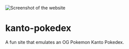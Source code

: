 ![Screenshot of the website](https://github.com/GarlandKey/kanto-pokedex/img/screenshot.webp)

# kanto-pokedex
A fun site that emulates an OG Pokemon Kanto Pokedex.

